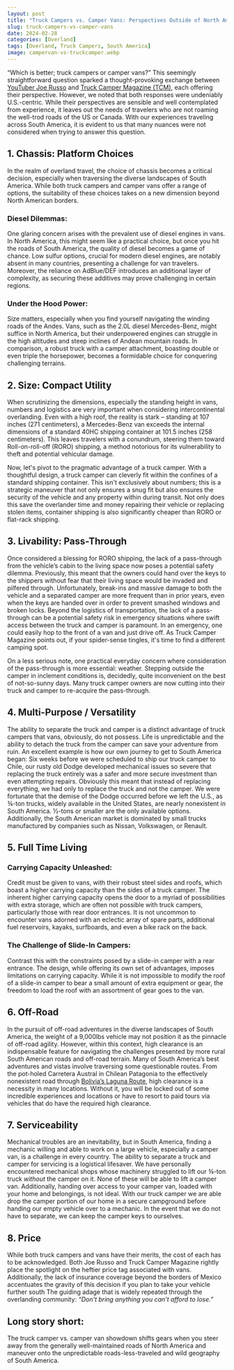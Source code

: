 ```yaml
---
layout: post
title: "Truck Campers vs. Camper Vans: Perspectives Outside of North America"
slug: truck-campers-vs-camper-vans
date: 2024-02-28
categories: [Overland]
tags: [Overland, Truck Campers, South America]
image: campervan-vs-truckcamper.webp
---
```


“Which is better; truck campers or camper vans?”
This seemingly straightforward question sparked a thought-provoking exchange between [YouTuber Joe Russo](https://www.youtube.com/watch?v=_l6VU5NgmRk&ab_channel=We%27retheRussos) and [Truck Camper Magazine (TCM)](https://www.truckcampermagazine.com/camper-beast/van-versus-truck-camper/), each offering their perspective.
However, we noted that both responses were undeniably U.S.-centric.
While their perspectives are sensible and well contemplated from experience, it leaves out the needs of travelers who are not roaming the well-trod roads of the US or Canada.
With our experiences traveling across South America, it is evident to us that many nuances were not considered when trying to answer this question.

## 1. Chassis: Platform Choices

In the realm of overland travel, the choice of chassis becomes a critical decision, especially when traversing the diverse landscapes of South America. While both truck campers and camper vans offer a range of options, the suitability of these choices takes on a new dimension beyond North American borders.

### Diesel Dilemmas:

One glaring concern arises with the prevalent use of diesel engines in vans. In North America, this might seem like a practical choice, but once you hit the roads of South America, the quality of diesel becomes a game of chance. Low sulfur options, crucial for modern diesel engines, are notably absent in many countries, presenting a challenge for van travelers. Moreover, the reliance on AdBlue/DEF introduces an additional layer of complexity, as securing these additives may prove challenging in certain regions.

### Under the Hood Power:

Size matters, especially when you find yourself navigating the winding roads of the Andes. Vans, such as the 2.0L diesel Mercedes-Benz, might suffice in North America, but their underpowered engines can struggle in the high altitudes and steep inclines of Andean mountain roads. In comparison, a robust truck with a camper attachment, boasting double or even triple the horsepower, becomes a formidable choice for conquering challenging terrains.

## 2. Size: Compact Utility

When scrutinizing the dimensions, especially the standing height in vans, numbers and logistics are very important when considering intercontinental overlanding. Even with a high roof, the reality is stark – standing at 107 inches (271 centimeters), a Mercedes-Benz van exceeds the internal dimensions of a standard 40HC shipping container at 101.5 inches (258 centimeters). This leaves travelers with a conundrum, steering them toward Roll-on-roll-off (RORO) shipping, a method notorious for its vulnerability to theft and potential vehicular damage.

Now, let's pivot to the pragmatic advantage of a truck camper. With a thoughtful design, a truck camper can cleverly fit within the confines of a standard shipping container. This isn't exclusively about numbers; this is a strategic maneuver that not only ensures a snug fit but also ensures the security of the vehicle and any property within during transit. Not only does this save the overlander time and money repairing their vehicle or replacing stolen items, container shipping is also significantly cheaper than RORO or flat-rack shipping.

## 3. Livability: Pass-Through

Once considered a blessing for RORO shipping, the lack of a pass-through from the vehicle’s cabin to the living space now poses a potential safety dilemma. Previously, this meant that the owners could hand over the keys to the shippers without fear that their living space would be invaded and pilfered through. Unfortunately, break-ins and massive damage to both the vehicle and a separated camper are more frequent than in prior years, even when the keys are handed over in order to prevent smashed windows and broken locks. Beyond the logistics of transportation, the lack of a pass-through can be a potential safety risk in emergency situations where swift access between the truck and camper is paramount. In an emergency, one could easily hop to the front of a van and just drive off. As Truck Camper Magazine points out, if your spider-sense tingles, it's time to find a different camping spot.

On a less serious note, one practical everyday concern where consideration of the pass-through is more essential: weather. Stepping outside the camper in inclement conditions is, decidedly, quite inconvenient on the best of not-so-sunny days. Many truck camper owners are now cutting into their truck and camper to re-acquire the pass-through.

## 4. Multi-Purpose / Versatility

The ability to separate the truck and camper is a distinct advantage of truck campers that vans, obviously, do not possess.
Life is unpredictable and the ability to detach the truck from the camper can save your adventure from ruin.
An excellent example is how our own journey to get to South America began: Six weeks before we were scheduled to ship our truck camper to Chile, our rusty old Dodge developed mechanical issues so severe that replacing the truck entirely was a safer and more secure investment than even attempting repairs.
Obviously this meant that instead of replacing everything, we had only to replace the truck and not the camper.
We were fortunate that the demise of the Dodge occurred before we left the U.S., as ¾-ton trucks, widely available in the United States, are nearly nonexistent in South America.
½-tons or smaller are the only available options.
Additionally, the South American market is dominated by small trucks manufactured by companies such as Nissan, Volkswagen, or Renault.

## 5. Full Time Living

### Carrying Capacity Unleashed:

Credit must be given to vans, with their robust steel sides and roofs, which boast a higher carrying capacity than the sides of a truck camper. The inherent higher carrying capacity opens the door to a myriad of possibilities with extra storage, which are often not possible with truck campers, particularly those with rear door entrances. It is not uncommon to encounter vans adorned with an eclectic array of spare parts, additional fuel reservoirs, kayaks, surfboards, and even a bike rack on the back.

### The Challenge of Slide-In Campers:

Contrast this with the constraints posed by a slide-in camper with a rear entrance. The design, while offering its own set of advantages, imposes limitations on carrying capacity. While it is not impossible to modify the roof of a slide-in camper to bear a small amount of extra equipment or gear, the freedom to load the roof with an assortment of gear goes to the van.

## 6. Off-Road

In the pursuit of off-road adventures in the diverse landscapes of South America, the weight of a 9,000lbs vehicle may not position it as the pinnacle of off-road agility.
However, within this context, high clearance is an indispensable feature for navigating the challenges presented by more rural South American roads and off-road terrain.
Many of South America’s best adventures and vistas involve traversing some questionable routes.
From the pot-holed Carretera Austral in Chilean Patagonia to the effectively nonexistent road through [Bolivia’s Laguna Route](/bolivia/2023/09/26/laguna-route-survival-guide.html), high clearance is a necessity in many locations.
Without it, you will be locked out of some incredible experiences and locations or have to resort to paid tours via vehicles that do have the required high clearance.

## 7. Serviceability

Mechanical troubles are an inevitability, but in South America, finding a mechanic willing and able to work on a large vehicle, especially a camper van, is a challenge in every country.
The ability to separate a truck and camper for servicing is a logistical lifesaver.
We have personally encountered mechanical shops whose machinery struggled to lift our ¾-ton truck _without_ the camper on it.
None of these will be able to lift a camper van.
Additionally, handing over access to your camper van, loaded with your home and belongings, is not ideal.
With our truck camper we are able drop the camper portion of our home in a secure campground before handing our empty vehicle over to a mechanic.
In the event that we do not have to separate, we can keep the camper keys to ourselves.


## 8. Price

While both truck campers and vans have their merits, the cost of each has to be acknowledged.
Both Joe Russo and Truck Camper Magazine rightly place the spotlight on the heftier price tag associated with vans.
Additionally, the lack of insurance coverage beyond the borders of Mexico accentuates the gravity of this decision if you plan to take your vehicle further south
The guiding adage that is widely repeated through the overlanding community: _“Don't bring anything you can’t afford to lose.”_


## Long story short:

The truck camper vs. camper van showdown shifts gears when you steer away from the generally well-maintained roads of North America and maneuver onto the unpredictable roads-less-traveled and wild geography of South America. 
